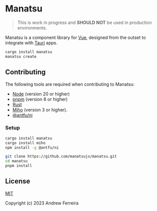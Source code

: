 # Manatsu

> This is work in progress and **SHOULD NOT** be used in production environments.

Manatsu is a component library for [Vue](https://vuejs.org/), designed from the outset to integrate with [Tauri](https://tauri.app/) apps.

```bash
cargo install manatsu
manatsu create
```

## Contributing

The following tools are required when contributing to Manatsu:

- [Node](https://nodejs.org) (version 20 or higher)
- [pnpm](https://pnpm.io/) (version 8 or higher)
- [Rust](https://www.rust-lang.org/tools/install)
- [Miho](https://crates.io/crates/miho) (version 3 or higher).
- [@antfu/ni](https://github.com/antfu/ni)

### Setup

```bash
cargo install manatsu
cargo install miho
npm install -g @antfu/ni

git clone https://github.com/manatsujs/manatsu.git
cd manatsu
pnpm install
```

## License

[MIT](https://raw.githubusercontent.com/manatsujs/manatsu/main/LICENSE)

Copyright (c) 2023 Andrew Ferreira
